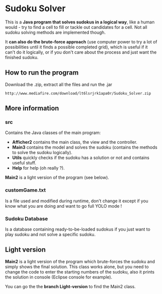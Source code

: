 Sudoku Solver
=============

This is a <b>Java program that solves sudokus in a logical way</b>, like a human would - try to find a cell to fill or tackle out candidates for a cell. Not all sudoku solving methods are implemented though.

It <b>can also do the brute-force approach</b> (use computer power to try a lot of possibilities until it finds a possible completed grid), which is useful if it can't do it logically, or if you don't care about the process and just want the finished sudoku. 

## How to run the program
Download the .zip, extract all the files and run the .jar

	http://www.mediafire.com/download/lt6lsrjrk1apa0r/Sudoku_Solver.zip

## More information

### src
Contains the Java classes of the main program:

- <b>Afficher2</b> contains the main class, the view and the controller.
- <b>Main3</b> contains the model and solves the sudoku (contains the methods to solve the sudoku logically).
- <b>Utils</b> quickly checks if the sudoku has a solution or not and contains useful stuff.
- <b>Help</b> for help (oh really ?).

<b>Main2</b> is a light version of the program (see below).

### customGame.txt
Is a file used and modified during runtime, don't change it except if you know what you are doing and want to go full YOLO mode !

### Sudoku Database
Is a database containing ready-to-be-loaded sudokus if you just want to play sudoku and not solve a specific sudoku.

## Light version

<b>Main2</b> is a light version of the program which brute-forces the sudoku and simply shows the final solution. This class works alone, but you need to change the code to enter the starting numbers of the sudoku, also it prints the solution in console (Eclipse console for example).

You can go the the <b>branch Light-version</b> to find the Main2 class.